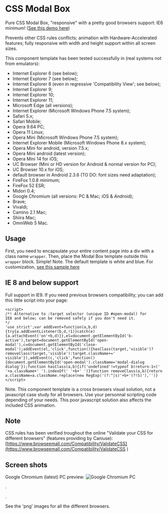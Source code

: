 # CSS Modal Box

Pure CSS Modal Box, "responsive" with a pretty good browsers support: IE6 minimum! ([See this demo here](https://codepen.io/cara-tm/full/ayzXPJ/))

Prevents other CSS rules conflicts; animation with Hardware-Accelerated features; fully responsive with width and height support within all screen sizes.

This component template has been tested successfully in (real systems not from emulators):

* Internet Explorer 6 (see below);
* Internet Explorer 7 (see below);
* Internet Explorer 8 (even in regressive 'Compatibility View'; see below);
* Internet Explorer 9;
* Internet Explorer 10;
* Internet Explorer 11;
* Microsoft Edge (all versions);
* Internet Explorer (Microsoft Windows Phone 7.5 system);
* Safari 5.x;
* Safari Mobile;
* Opera 9.64 PC;
* Opera 11 Linux;
* Opera Mini (Microsoft Windows Phone 7.5 system);
* Internet Explorer Mobile (Microsoft Windows Phone 8.x system);
* Opera Mini for android, version 7.5.x;
* Opera Mini android (latest version);
* Opera Mini 14 for iOS;
* UC Browser (Mini or HD version for Android & normal version for PC);
* UC Browser 10.x for iOS;
* default browser in Android 2.3.6 (TO DO: font sizes need adaptation);
* FireFox 1.0.8 minimum;
* FireFox 52 ESR;
* Midori 0.4;
* Google Chromium (all versions: PC & Mac; iOS & Android);
* Brave;
* Vivaldi;
* Camino 2.1 Mac;
* Shiira Mac;
* OmniWeb 5 Mac.

## Usage

First, you need to encapsulate your entire content page into a div with a class name `wrapper`.
Then, place the Modal Box template outside this `wrapper` block.
Simple!
Note. The default template is white and blue. For customization, [see this sample here](https://github.com/cara-tm/modal_box/blob/master/css/custom.css)


## IE 8 and below support

Full support in IE9. If you need previous browsers compatibility, you can add this little script into your page:

    <script>
    /*! Alternative to :target selector (unique ID #open-modal) for
    IE8 and below; can be removed safely if you don't need it.
    */
    'use strict';var addEvent=function(a,b,d){try{a.addEventListener(b,d,!1)}catch(e){a.attachEvent('on'+b,d)}},el=document.getElementById('b-active'),target=document.getElementById('open-modal'),c=document.getElementById('close-modal');addEvent(el,'click',function(){hasClass(target,'visible')?removeClass(target,'visible'):target.className+=' visible'}),addEvent(c,'click',function(){document.getElementById('open-modal').className='modal-dialog dialog'});function hasClass(a,b){if('undefined'!=typeof b)return-1<(' '+a.className+' ').indexOf(' '+b+' ')}function removeClass(a,b){return a.className=a.className.replace(new RegExp('(?:^|s)'+b+'(?!S)'),'')}
    </script>

Note. This component template is a cross browsers visual solution, not a javascript case study for all browsers. Use your personnal scripting code depending of your needs. This poor javascript solution also affects the included CSS animation.

## Note

CSS rules has been verified troughout the online "Validate your CSS for different browsers" (features providing by Caniuse): [https://www.browseemall.com/Compatibility/ValidateCSS](https://www.browseemall.com/Compatibility/ValidateCSS
)

## Screen shots

Google Chromium (latest) PC preview:
![Google Chromium PC](https://github.com/cara-tm/modal_box/raw/master/google-chromium.png "Google Chromium PC")

.


.

See the 'png' images for all the different browsers.
